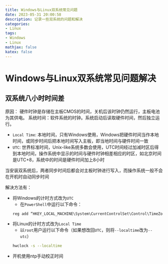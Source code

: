 ```yaml
---
title: Windows与Linux双系统常见问题
date: 2023-05-31 20:00:58
description: 记录一些双系统的问题和解决
categories:
- Linux
tags:
- Windows
- Linux
mathjax: false
katex: false
---
```


# Windows与Linux双系统常见问题解决

## 双系统八小时时间差

原因：
硬件时钟是存储在主板CMOS的时间，关机后该时钟仍然运行，主板电池为其供电。
系统时间：软件系统的时钟。系统启动后读取硬件时间，然后独立运行。
- `Local Time`: 本地时间，只有Windows使用，Windows把硬件时间当作本地时间，或同步时间后把本地时间写入主板，即当地时间与硬件时间一致
- `UTC`: 世界标准时间，Unix-like系统多数会使用，UTC时间经过加减时区后得到本地时间，操作系统中显示的时间与硬件时钟相差相应的时区，如北京时间是UTC+8，系统中的时间是硬件时间加上8小时

当安装双系统后，两者同步时间后都会对主板时钟进行写入，而操作系统一般不会在开机时自动同步时间

解决方法有：
- 将Windows的计时方式改为`UTC`
    - 在`PowerShell`中运行以下命令：
    ```ps1
    reg add “HKEY_LOCAL_MACHINE\System\CurrentControlSet\Control\TimeZoneInformation” /v RealTimeIsUniversal /d 1 /t REG_QWORD /f
    ```
- 将Linux的计时方式改为`Local Time`
    - 以`root`用户运行以下命令（如果想改回`UTC`，则将`--localtime`改为`--utc`）
    ```sh
    hwclock -s --localtime
    ```
- 开机使用ntp手动校正时间
